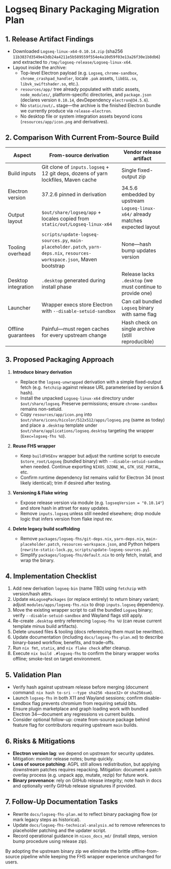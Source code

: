 # Logseq Binary Packaging Migration Plan

## 1. Release Artifact Findings

- Downloaded `Logseq-linux-x64-0.10.14.zip` (sha256 `11b3837d3549e43db24a4211e5b589559f554e4a10d59f03e13a26f30e1b8db6`) and extracted to `/tmp/logseq-release/Logseq-linux-x64`.
- Layout inside the archive:
  - Top-level Electron payload (e.g. `Logseq`, `chrome-sandbox`, `chrome_crashpad_handler`, locale `.pak` assets, `libEGL.so`, `libvk_swiftshader.so`, etc.).
  - `resources/app/` tree already populated with static assets, `node_modules/`, platform-specific directories, and `package.json` (declares version `0.10.14`, devDependency `electron@34.5.6`).
  - No `static/out/…` stage—the archive is the finished Electron bundle we currently produce via `release-electron`.
  - No desktop file or system integration assets beyond icons (`resources/app/icon.png` and derivatives).

## 2. Comparison With Current From-Source Build

| Aspect | From-source derivation | Vendor release artifact |
| --- | --- | --- |
| Build inputs | Git clone of `inputs.logseq` + 12 git deps, dozens of yarn lockfiles, Maven cache | Single fixed-output zip |
| Electron version | 37.2.6 pinned in derivation | 34.5.6 embedded by upstream |
| Output layout | `$out/share/logseq/app` + locales copied from `static/out/Logseq-linux-x64` | `Logseq-linux-x64/` already matches expected layout |
| Tooling overhead | `scripts/update-logseq-sources.py`, `main-placeholder.patch`, `yarn-deps.nix`, `resources-workspace.json`, Maven bootstrap | None—hash bump updates version |
| Desktop integration | `.desktop` generated during install phase | Release lacks `.desktop` (we must continue to provide one) |
| Launcher | Wrapper execs store Electron with `--disable-setuid-sandbox` | Can call bundled `Logseq` binary with same flag |
| Offline guarantees | Painful—must regen caches for every upstream change | Hash check on single archive (still reproducible) |

## 3. Proposed Packaging Approach

1. **Introduce binary derivation**
   - Replace the `logseq-unwrapped` derivation with a simple fixed-output fetch (e.g. `fetchzip` against release URL parameterised by version & hash).
   - Install the unpacked `Logseq-linux-x64` directory under `$out/share/logseq`. Preserve permissions; ensure `chrome-sandbox` remains non-setuid.
   - Copy `resources/app/icon.png` into `$out/share/icons/hicolor/512x512/apps/logseq.png` (same as today) and place a `.desktop` template under `$out/share/applications/logseq.desktop` targeting the wrapper (`Exec=logseq-fhs %U`).

2. **Reuse FHS wrapper**
   - Keep `buildFHSEnv` wrapper but adjust the runtime script to execute `$store_root/Logseq` (bundled binary) with `--disable-setuid-sandbox` when needed. Continue exporting `NIXOS_OZONE_WL`, `GTK_USE_PORTAL`, etc.
   - Confirm runtime dependency list remains valid for Electron 34 (most likely identical); trim if desired after testing.

3. **Versioning & Flake wiring**
   - Expose release version via module (e.g. `logseqVersion = "0.10.14"`) and store hash in attrset for easy updates.
   - Remove `inputs.logseq` unless still needed elsewhere; drop module logic that infers version from flake input rev.

4. **Delete legacy build scaffolding**
   - Remove `packages/logseq-fhs/git-deps.nix`, `yarn-deps.nix`, `main-placeholder.patch`, `resources-workspace.json`, and Python helpers (`rewrite-static-lock.py`, `scripts/update-logseq-sources.py`).
   - Simplify `packages/logseq-fhs/default.nix` to only fetch, install, and wrap the binary.

## 4. Implementation Checklist

1. Add new derivation `logseq-bin` (name TBD) using `fetchzip` with version/hash attrs.
2. Update `mkLogseqPackages` (or replace entirely) to return binary variant; adjust `modules/apps/logseq-fhs.nix` to drop `inputs.logseq` dependency.
3. Move the existing wrapper script to call the bundled `Logseq` binary; verify `--disable-setuid-sandbox` and Wayland flags still apply.
4. Re-create `.desktop` entry referencing `logseq-fhs %U` (can reuse current template minus build artifacts).
5. Delete unused files & tooling (docs referencing them must be rewritten).
6. Update documentation (including `docs/logseq-fhs-plan.md`) to describe binary-based workflow, benefits, and trade-offs.
7. Run `nix fmt`, `statix`, and `nix flake check` after cleanup.
8. Execute `nix build .#logseq-fhs` to confirm the binary wrapper works offline; smoke-test on target environment.

## 5. Validation Plan

- Verify hash against upstream release before merging (document command: `nix hash to-sri --type sha256 <base32>` or `sha256sum`).
- Launch `logseq-fhs` in both X11 and Wayland sessions; confirm disable-sandbox flag prevents chromium from requiring setuid bits.
- Ensure plugin marketplace and graph loading work with bundled Electron 34—document any regressions vs current builds.
- Consider optional follow-up: create from-source package behind feature flag for contributors requiring upstream `main` builds.

## 6. Risks & Mitigations

- **Electron version lag**: we depend on upstream for security updates. Mitigation: monitor release notes; bump quickly.
- **Loss of source patching**: AGPL still allows redistribution, but applying downstream patches requires repacking. Mitigation: document a patch overlay process (e.g. unpack app, mutate, rezip) for future work.
- **Binary provenance**: rely on GitHub release integrity; note hash in docs and optionally verify GitHub release signatures if provided.

## 7. Follow-Up Documentation Tasks

- Rewrite `docs/logseq-fhs-plan.md` to reflect binary packaging flow (or mark legacy steps as historical).
- Update `docs/logseq-fhs-technical-analysis.md` to remove references to placeholder patching and the updater script.
- Record operational guidance in `nixos_docs_md/` (install steps, version bump procedure using release zip).

By adopting the upstream binary zip we eliminate the brittle offline-from-source pipeline while keeping the FHS wrapper experience unchanged for users.
